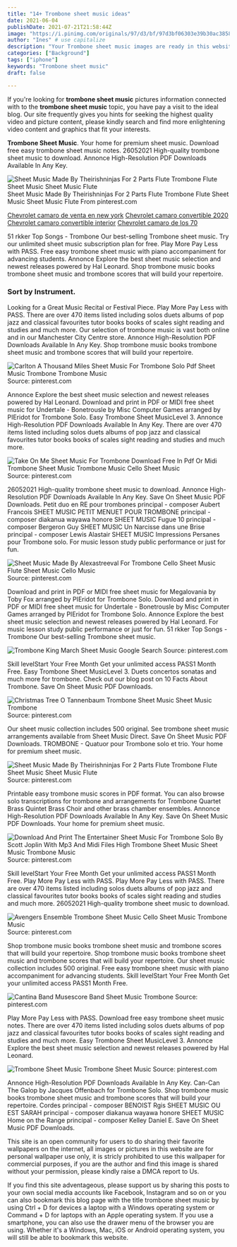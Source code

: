 ```yaml
---
title: "14+ Trombone sheet music ideas"
date: 2021-06-04
publishDate: 2021-07-21T21:58:44Z
image: "https://i.pinimg.com/originals/97/d3/bf/97d3bf06303e39b30ac3858fe3cbd0d8.jpg"
author: "Ines" # use capitalize
description: "Your Trombone sheet music images are ready in this website. Trombone sheet music are a topic that is being searched for and liked by netizens today. You can Get the Trombone sheet music files here. Get all royalty-free photos and vectors."
categories: ["Background"]
tags: ["iphone"]
keywords: "Trombone sheet music"
draft: false

---
```


If you're looking for **trombone sheet music** pictures information connected with to the **trombone sheet music** topic, you have pay a visit to the ideal  blog.  Our site frequently  gives you  hints  for seeking  the highest  quality video and picture  content, please kindly search and find more enlightening video content and graphics  that fit your interests.

**Trombone Sheet Music**. Your home for premium sheet music. Download free easy trombone sheet music notes. 26052021 High-quality trombone sheet music to download. Annonce High-Resolution PDF Downloads Available In Any Key.

![Sheet Music Made By Theirishninjas For 2 Parts Flute Trombone Flute Sheet Music Sheet Music Flute](https://i.pinimg.com/originals/d1/f1/f2/d1f1f2f3fd7b2de8b7688b9c02ee0936.png "Sheet Music Made By Theirishninjas For 2 Parts Flute Trombone Flute Sheet Music Sheet Music Flute")
Sheet Music Made By Theirishninjas For 2 Parts Flute Trombone Flute Sheet Music Sheet Music Flute From pinterest.com

[Chevrolet camaro de venta en new york](/chevrolet-camaro-de-venta-en-new-york/)
[Chevrolet camaro convertible 2020](/chevrolet-camaro-convertible-2020/)
[Chevrolet camaro convertible interior](/chevrolet-camaro-convertible-interior/)
[Chevrolet camaro de los 70](/chevrolet-camaro-de-los-70/)

51 rkker Top Songs - Trombone Our best-selling Trombone sheet music. Try our unlimited sheet music subscription plan for free. Play More Pay Less with PASS. Free easy trombone sheet music with piano accompaniment for advancing students. Annonce Explore the best sheet music selection and newest releases powered by Hal Leonard. Shop trombone music books trombone sheet music and trombone scores that will build your repertoire.

### Sort by Instrument.

Looking for a Great Music Recital or Festival Piece. Play More Pay Less with PASS. There are over 470 items listed including solos duets albums of pop jazz and classical favourites tutor books books of scales sight reading and studies and much more. Our selection of trombone music is vast both online and in our Manchester City Centre store. Annonce High-Resolution PDF Downloads Available In Any Key. Shop trombone music books trombone sheet music and trombone scores that will build your repertoire.


![Carlton A Thousand Miles Sheet Music For Trombone Solo Pdf Sheet Music Trombone Trombone Music](https://i.pinimg.com/originals/58/38/55/583855a41b7b863d17d395c481eca700.png "Carlton A Thousand Miles Sheet Music For Trombone Solo Pdf Sheet Music Trombone Trombone Music")
Source: pinterest.com

Annonce Explore the best sheet music selection and newest releases powered by Hal Leonard. Download and print in PDF or MIDI free sheet music for Undertale - Bonetrousle by Misc Computer Games arranged by PIEridot for Trombone Solo. Easy Trombone Sheet MusicLevel 3. Annonce High-Resolution PDF Downloads Available In Any Key. There are over 470 items listed including solos duets albums of pop jazz and classical favourites tutor books books of scales sight reading and studies and much more.

![Take On Me Sheet Music For Trombone Download Free In Pdf Or Midi Trombone Sheet Music Trombone Music Cello Sheet Music](https://i.pinimg.com/originals/36/ed/29/36ed29a3d4caafed58672ff8a42a3f3b.png "Take On Me Sheet Music For Trombone Download Free In Pdf Or Midi Trombone Sheet Music Trombone Music Cello Sheet Music")
Source: pinterest.com

26052021 High-quality trombone sheet music to download. Annonce High-Resolution PDF Downloads Available In Any Key. Save On Sheet Music PDF Downloads. Petit duo en RE pour trombones principal - composer Aubert Francois SHEET MUSIC PETIT MENUET POUR TROMBONE principal - composer diakanua wayawa honore SHEET MUSIC Fugue 10 principal - composer Bergeron Guy SHEET MUSIC Un Narcisse dans une Brise principal - composer Lewis Alastair SHEET MUSIC Impressions Persanes pour Trombone solo. For music lesson study public performance or just for fun.

![Sheet Music Made By Alexastreeval For Trombone Cello Sheet Music Flute Sheet Music Cello Music](https://i.pinimg.com/originals/6b/61/c5/6b61c5d4a6ce03552cf7a46eca165e1f.png "Sheet Music Made By Alexastreeval For Trombone Cello Sheet Music Flute Sheet Music Cello Music")
Source: pinterest.com

Download and print in PDF or MIDI free sheet music for Megalovania by Toby Fox arranged by PIEridot for Trombone Solo. Download and print in PDF or MIDI free sheet music for Undertale - Bonetrousle by Misc Computer Games arranged by PIEridot for Trombone Solo. Annonce Explore the best sheet music selection and newest releases powered by Hal Leonard. For music lesson study public performance or just for fun. 51 rkker Top Songs - Trombone Our best-selling Trombone sheet music.

![Trombone King March Sheet Music Google Search](https://i.pinimg.com/originals/5b/6a/23/5b6a236b1fca9791d64ded2b4c9b4099.png "Trombone King March Sheet Music Google Search")
Source: pinterest.com

Skill levelStart Your Free Month Get your unlimited access PASS1 Month Free. Easy Trombone Sheet MusicLevel 3. Duets concertos sonatas and much more for trombone. Check out our blog post on 10 Facts About Trombone. Save On Sheet Music PDF Downloads.

![Christmas Tree O Tannenbaum Trombone Sheet Music Sheet Music Trombone](https://i.pinimg.com/originals/3d/33/18/3d3318028fdf865e6744df6c9c78accf.png "Christmas Tree O Tannenbaum Trombone Sheet Music Sheet Music Trombone")
Source: pinterest.com

Our sheet music collection includes 500 original. See trombone sheet music arrangements available from Sheet Music Direct. Save On Sheet Music PDF Downloads. TROMBONE - Quatuor pour Trombone solo et trio. Your home for premium sheet music.

![Sheet Music Made By Theirishninjas For 2 Parts Flute Trombone Flute Sheet Music Sheet Music Flute](https://i.pinimg.com/originals/d1/f1/f2/d1f1f2f3fd7b2de8b7688b9c02ee0936.png "Sheet Music Made By Theirishninjas For 2 Parts Flute Trombone Flute Sheet Music Sheet Music Flute")
Source: pinterest.com

Printable easy trombone music scores in PDF format. You can also browse solo transcriptions for trombone and arrangements for Trombone Quartet Brass Quintet Brass Choir and other brass chamber ensembles. Annonce High-Resolution PDF Downloads Available In Any Key. Save On Sheet Music PDF Downloads. Your home for premium sheet music.

![Download And Print The Entertainer Sheet Music For Trombone Solo By Scott Joplin With Mp3 And Midi Files High Trombone Sheet Music Sheet Music Trombone Music](https://i.pinimg.com/originals/ce/c1/ef/cec1eface804a06576cad6187dbcd7b5.gif "Download And Print The Entertainer Sheet Music For Trombone Solo By Scott Joplin With Mp3 And Midi Files High Trombone Sheet Music Sheet Music Trombone Music")
Source: pinterest.com

Skill levelStart Your Free Month Get your unlimited access PASS1 Month Free. Play More Pay Less with PASS. Play More Pay Less with PASS. There are over 470 items listed including solos duets albums of pop jazz and classical favourites tutor books books of scales sight reading and studies and much more. 26052021 High-quality trombone sheet music to download.

![Avengers Ensemble Trombone Sheet Music Cello Sheet Music Trombone Music](https://i.pinimg.com/originals/ef/f7/c9/eff7c97b7250a01fe5e8fd80821138d7.png "Avengers Ensemble Trombone Sheet Music Cello Sheet Music Trombone Music")
Source: pinterest.com

Shop trombone music books trombone sheet music and trombone scores that will build your repertoire. Shop trombone music books trombone sheet music and trombone scores that will build your repertoire. Our sheet music collection includes 500 original. Free easy trombone sheet music with piano accompaniment for advancing students. Skill levelStart Your Free Month Get your unlimited access PASS1 Month Free.

![Cantina Band Musescore Band Sheet Music Trombone](https://i.pinimg.com/originals/ff/cb/af/ffcbafa307eb81709e130752a4c8128c.png "Cantina Band Musescore Band Sheet Music Trombone")
Source: pinterest.com

Play More Pay Less with PASS. Download free easy trombone sheet music notes. There are over 470 items listed including solos duets albums of pop jazz and classical favourites tutor books books of scales sight reading and studies and much more. Easy Trombone Sheet MusicLevel 3. Annonce Explore the best sheet music selection and newest releases powered by Hal Leonard.

![Trombone Sheet Music Trombone Sheet Music](https://i.pinimg.com/originals/97/d3/bf/97d3bf06303e39b30ac3858fe3cbd0d8.jpg "Trombone Sheet Music Trombone Sheet Music")
Source: pinterest.com

Annonce High-Resolution PDF Downloads Available In Any Key. Can-Can The Galop by Jacques Offenbach for Trombone Solo. Shop trombone music books trombone sheet music and trombone scores that will build your repertoire. Cordes principal - composer BENOIST Rgis SHEET MUSIC OU EST SARAH principal - composer diakanua wayawa honore SHEET MUSIC Home on the Range principal - composer Kelley Daniel E. Save On Sheet Music PDF Downloads.

This site is an open community for users to do sharing their favorite wallpapers on the internet, all images or pictures in this website are for personal wallpaper use only, it is stricly prohibited to use this wallpaper for commercial purposes, if you are the author and find this image is shared without your permission, please kindly raise a DMCA report to Us.

If you find this site adventageous, please support us by sharing this posts to your own social media accounts like Facebook, Instagram and so on or you can also bookmark this blog page with the title trombone sheet music by using Ctrl + D for devices a laptop with a Windows operating system or Command + D for laptops with an Apple operating system. If you use a smartphone, you can also use the drawer menu of the browser you are using. Whether it's a Windows, Mac, iOS or Android operating system, you will still be able to bookmark this website.
